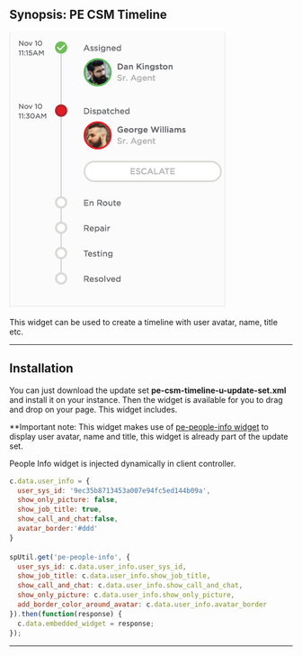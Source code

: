 ## Synopsis: PE CSM Timeline

![alt text](../../images/pe-csm-timeline.png "PE CSM Timeline")


This widget can be used to create a timeline with user avatar, name, title etc.

***

## Installation

You can just download the update set **pe-csm-timeline-u-update-set.xml** and install it on your instance. Then the widget is available for you to drag and drop on your page. This widget includes.

**Important note: This widget makes use of [pe-people-info widget](https://github.com/platform-experience/serviceportal-widget-library/tree/master/People%20Card/pe-people-info) to display user avatar, name and title, this widget is already part of the update set.

People Info widget is injected dynamically in client controller.

```javascript
c.data.user_info = {
  user_sys_id: '9ec35b8713453a007e94fc5ed144b09a',
  show_only_picture: false,
  show_job_title: true,
  show_call_and_chat:false,
  avatar_border:'#ddd'
}

spUtil.get('pe-people-info', {
  user_sys_id: c.data.user_info.user_sys_id,
  show_job_title: c.data.user_info.show_job_title,
  show_call_and_chat: c.data.user_info.show_call_and_chat,
  show_only_picture: c.data.user_info.show_only_picture,
  add_border_color_around_avatar: c.data.user_info.avatar_border
}).then(function(response) {
  c.data.embedded_widget = response;
});
```

***






